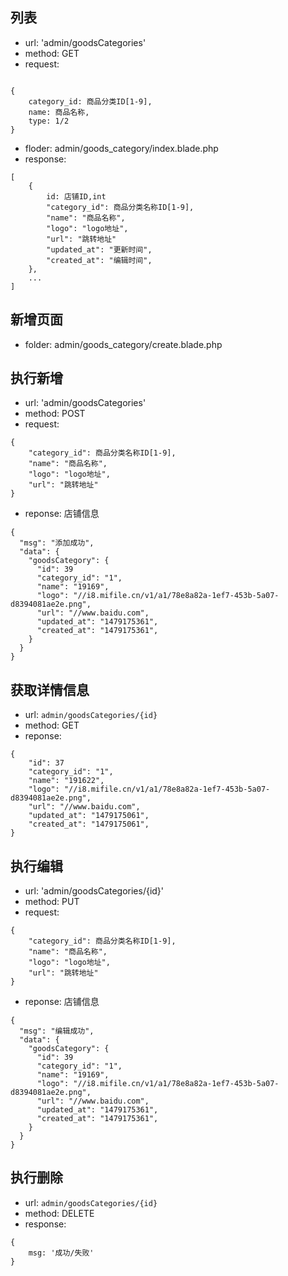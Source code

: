 
## 列表
* url: 'admin/goodsCategories'
* method: GET
* request: 

```

{
    category_id: 商品分类ID[1-9],
    name: 商品名称,
    type: 1/2
}

```

* floder: admin/goods_category/index.blade.php
* response: 

```
[
    {
        id: 店铺ID,int
        "category_id": 商品分类名称ID[1-9],
       	"name": "商品名称",
       	"logo": "logo地址",
       	"url": "跳转地址"
        "updated_at": "更新时间",
        "created_at": "编辑时间",
    },
    ...
]

```

## 新增页面
* folder: admin/goods_category/create.blade.php

## 执行新增
* url: 'admin/goodsCategories'
* method: POST
* request: 
```
{
	"category_id": 商品分类名称ID[1-9],
	"name": "商品名称",
	"logo": "logo地址",
	"url": "跳转地址"
}

```
* reponse: 店铺信息

```
{
  "msg": "添加成功",
  "data": {
    "goodsCategory": {
      "id": 39
      "category_id": "1",
      "name": "19169",
      "logo": "//i8.mifile.cn/v1/a1/78e8a82a-1ef7-453b-5a07-d8394081ae2e.png",
      "url": "//www.baidu.com",
      "updated_at": "1479175361",
      "created_at": "1479175361",
    }
  }
}
```

## 获取详情信息
* url: `admin/goodsCategories/{id}`
* method: GET
* reponse:
```
{
    "id": 37
    "category_id": "1",
    "name": "191622",
    "logo": "//i8.mifile.cn/v1/a1/78e8a82a-1ef7-453b-5a07-d8394081ae2e.png",
    "url": "//www.baidu.com",
    "updated_at": "1479175061",
    "created_at": "1479175061",
}

```

## 执行编辑
* url: 'admin/goodsCategories/{id}'
* method: PUT
* request: 
```
{
	"category_id": 商品分类名称ID[1-9],
	"name": "商品名称",
	"logo": "logo地址",
	"url": "跳转地址"
}

```
* reponse: 店铺信息

```
{
  "msg": "编辑成功",
  "data": {
    "goodsCategory": {
      "id": 39
      "category_id": "1",
      "name": "19169",
      "logo": "//i8.mifile.cn/v1/a1/78e8a82a-1ef7-453b-5a07-d8394081ae2e.png",
      "url": "//www.baidu.com",
      "updated_at": "1479175361",
      "created_at": "1479175361",
    }
  }
}
```

## 执行删除
* url: `admin/goodsCategories/{id}`
* method: DELETE
* response:
```
{
    msg: '成功/失败'
}

```